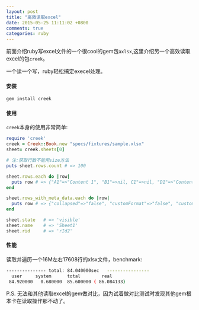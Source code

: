 ```yaml
---
layout: post
title: "高效读取excel"
date: 2015-05-25 11:11:02 +0800
comments: true
categories: ruby 
---
```


前面介绍ruby写excel文件的一个很cool的gem包`axlsx`,这里介绍另一个高效读取excel的包`creek`。

一个读一个写，ruby轻松搞定execel处理。
<!-- more -->

#### 安装
```bash
gem install creek
```

#### 使用
`creek`本身的使用非常简单:

```ruby creek_demo.rb
require 'creek'
creek = Creek::Book.new "specs/fixtures/sample.xlsx"
sheet= creek.sheets[0]

# 注:获取行数不能用size方法
puts sheet.rows.count # => 100

sheet.rows.each do |row|
  puts row # => {"A1"=>"Content 1", "B1"=>nil, C1"=>nil, "D1"=>"Content 3"}
end

sheet.rows_with_meta_data.each do |row|
  puts row # => {"collapsed"=>"false", "customFormat"=>"false", "customHeight"=>"true", "hidden"=>"false", "ht"=>"12.1", "outlineLevel"=>"0", "r"=>"1", "cells"=>{"A1"=>"Content 1", "B1"=>nil, C1"=>nil, "D1"=>"Content 3"}}
end

sheet.state   # => 'visible'
sheet.name    # => 'Sheet1'
sheet.rid     # => 'rId2'
```
#### 性能
读取并遍历一个16M左右17608行的xlsx文件，benchmark:

```bash
--------------- total: 84.040000sec   ----------------
  user     system      total        real
 84.920000   0.680000  85.600000 ( 86.084133)
```

P.S. 无法和其他读取excel的gem做对比，因为试着做对比测试时发现其他gem根本卡在读取操作那不动了。



